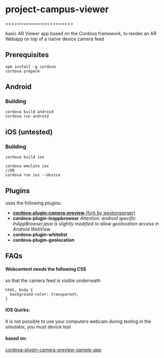 # project-campus-viewer
=======================

basic AR Viewer app based on the Cordova framework, to render an AR Webapp on top of a native device camera feed

## Prerequisites
```
npm install -g cordova
cordova prepare
```

## Android

### Building
```
cordova build android
cordova run android
```

## iOS (untested)

### Building

```
cordova build ios

cordova emulate ios
//OR
cordova run ios --device
```

## Plugins
uses the following plugins:

* <a href="https://github.com/westonganger/cordova-plugin-camera-preview">**cordova-plugin-camera-preview** (fork by westonganger)</a>
* **cordova-plugin-inappbrowser** *Attention: android specific InAppBrowser.java is slightly modified to allow geolocation access in Android WebView*
* **cordova-plugin-whitelist**
* **cordova-plugin-geolocation**

## FAQs

#### Webcontent needs the following CSS
so that the camera feed is visible underneath
```
html, body {
  background-color: transparent;
}
```


#### IOS Quirks:
 It is not possible to use your computers webcam during testing in the simulator, you must device test


#### based on:

<a href="https://github.com/cordova-plugin-camera-preview/cordova-plugin-camera-preview-sample-app">cordova-plugin-camera-preview-sample-app</a>
